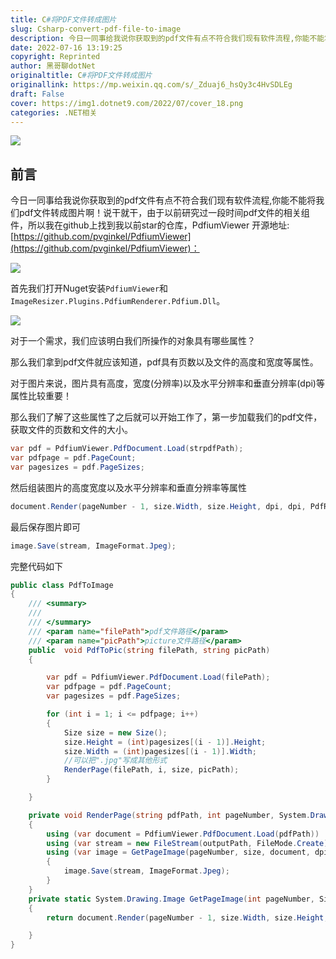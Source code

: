 ```yaml
---
title: C#将PDF文件转成图片
slug: Csharp-convert-pdf-file-to-image
description: 今日一同事给我说你获取到的pdf文件有点不符合我们现有软件流程,你能不能将我们pdf文件转成图片啊！
date: 2022-07-16 13:19:25
copyright: Reprinted
author: 黑哥聊dotNet
originaltitle: C#将PDF文件转成图片
originallink: https://mp.weixin.qq.com/s/_Zduaj6_hsQy3c4HvSDLEg
draft: False
cover: https://img1.dotnet9.com/2022/07/cover_18.png
categories: .NET相关
---
```


![](https://img1.dotnet9.com/2022/07/cover_18.png)

## 前言

今日一同事给我说你获取到的pdf文件有点不符合我们现有软件流程,你能不能将我们pdf文件转成图片啊！说干就干，由于以前研究过一段时间pdf文件的相关组件，所以我在github上找到我以前star的仓库，PdfiumViewer 开源地址: [https://github.com/pvginkel/PdfiumViewer](https://github.com/pvginkel/PdfiumViewer)：

![](https://img1.dotnet9.com/2022/07/1801.png)

首先我们打开Nuget安装`PdfiumViewer`和`ImageResizer.Plugins.PdfiumRenderer.Pdfium.Dll`。

![](https://img1.dotnet9.com/2022/07/1802.jpg)

对于一个需求，我们应该明白我们所操作的对象具有哪些属性？

那么我们拿到pdf文件就应该知道，pdf具有页数以及文件的高度和宽度等属性。

对于图片来说，图片具有高度，宽度(分辨率)以及水平分辨率和垂直分辨率(dpi)等属性比较重要！

那么我们了解了这些属性了之后就可以开始工作了，第一步加载我们的pdf文件，获取文件的页数和文件的大小。

```csharp
var pdf = PdfiumViewer.PdfDocument.Load(strpdfPath);
var pdfpage = pdf.PageCount;
var pagesizes = pdf.PageSizes;
```

然后组装图片的高度宽度以及水平分辨率和垂直分辨率等属性

```csharp
document.Render(pageNumber - 1, size.Width, size.Height, dpi, dpi, PdfRenderFlags.Annotations);
```

最后保存图片即可

```csharp
image.Save(stream, ImageFormat.Jpeg);
```

完整代码如下

```csharp
public class PdfToImage
{
    /// <summary>
    /// 
    /// </summary>
    /// <param name="filePath">pdf文件路径</param>
    /// <param name="picPath">picture文件路径</param>
    public  void PdfToPic(string filePath, string picPath)
    {

        var pdf = PdfiumViewer.PdfDocument.Load(filePath);
        var pdfpage = pdf.PageCount;
        var pagesizes = pdf.PageSizes;

        for (int i = 1; i <= pdfpage; i++)
        {
            Size size = new Size();
            size.Height = (int)pagesizes[(i - 1)].Height;
            size.Width = (int)pagesizes[(i - 1)].Width;
            //可以把".jpg"写成其他形式
            RenderPage(filePath, i, size, picPath);
        }

    }

    private void RenderPage(string pdfPath, int pageNumber, System.Drawing.Size size, string outputPath, int dpi = 300)
    {
        using (var document = PdfiumViewer.PdfDocument.Load(pdfPath))
        using (var stream = new FileStream(outputPath, FileMode.Create))
        using (var image = GetPageImage(pageNumber, size, document, dpi))
        {
            image.Save(stream, ImageFormat.Jpeg);
        }
    }
    private static System.Drawing.Image GetPageImage(int pageNumber, Size size, PdfiumViewer.PdfDocument document, int dpi)
    {
        return document.Render(pageNumber - 1, size.Width, size.Height, dpi, dpi, PdfRenderFlags.Annotations);

    }
}
```